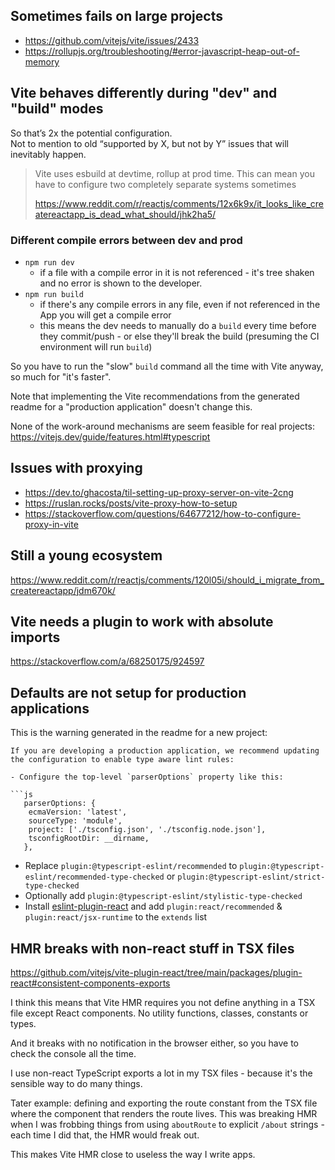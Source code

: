 ## Sometimes fails on large projects

* https://github.com/vitejs/vite/issues/2433
* https://rollupjs.org/troubleshooting/#error-javascript-heap-out-of-memory


## Vite behaves differently during "dev" and "build" modes

So that’s 2x the potential configuration.  
Not to mention to old “supported by X, but not by Y” issues that will inevitably happen.

> Vite uses esbuild at devtime, rollup at prod time. This can mean you have to configure two completely separate systems sometimes
>  
> https://www.reddit.com/r/reactjs/comments/12x6k9x/it_looks_like_createreactapp_is_dead_what_should/jhk2ha5/


### Different compile errors between dev and prod

* `npm run dev`
  * if a file with a compile error in it is not referenced - it's tree shaken 
  and no error is shown to the developer.
* `npm run build` 
  * if there's any compile errors in any file, even if not referenced in the App
  you will get a compile error
  * this means the dev needs to manually do a `build` every time before they 
  commit/push - or else they'll break the build (presuming the CI environment
  will run `build`)
  
So you have to run the "slow" `build` command all the time with Vite anyway, so
much for "it's faster".

Note that implementing the Vite recommendations from the generated readme
for a "production application" doesn't change this.

None of the work-around mechanisms are seem feasible for real projects:
https://vitejs.dev/guide/features.html#typescript


## Issues with proxying

* https://dev.to/ghacosta/til-setting-up-proxy-server-on-vite-2cng
* https://ruslan.rocks/posts/vite-proxy-how-to-setup
* https://stackoverflow.com/questions/64677212/how-to-configure-proxy-in-vite


## Still a young ecosystem

https://www.reddit.com/r/reactjs/comments/120l05i/should_i_migrate_from_createreactapp/jdm670k/


## Vite needs a plugin to work with absolute imports

https://stackoverflow.com/a/68250175/924597


## Defaults are not setup for production applications

This is the warning generated in the readme for a new project:

```
If you are developing a production application, we recommend updating the configuration to enable type aware lint rules:

- Configure the top-level `parserOptions` property like this:

```js
   parserOptions: {
    ecmaVersion: 'latest',
    sourceType: 'module',
    project: ['./tsconfig.json', './tsconfig.node.json'],
    tsconfigRootDir: __dirname,
   },
```

- Replace `plugin:@typescript-eslint/recommended` to `plugin:@typescript-eslint/recommended-type-checked` or `plugin:@typescript-eslint/strict-type-checked`
- Optionally add `plugin:@typescript-eslint/stylistic-type-checked`
- Install [eslint-plugin-react](https://github.com/jsx-eslint/eslint-plugin-react) and add `plugin:react/recommended` & `plugin:react/jsx-runtime` to the `extends` list


## HMR breaks with non-react stuff in TSX files

https://github.com/vitejs/vite-plugin-react/tree/main/packages/plugin-react#consistent-components-exports

I think this means that Vite HMR requires you not define anything in a TSX file
except React components.  No utility functions, classes, constants or types.

And it breaks with no notification in the browser either, so you have to check 
the console all the time.

I use non-react TypeScript exports a lot in my TSX files - because it's the
sensible way to do many things.  

Tater example: defining and exporting the route constant from the TSX file where
the component that renders the route lives.  This was breaking HMR when I was 
frobbing things from using `aboutRoute` to explicit `/about` strings - each time
I did that, the HMR would freak out.

This makes Vite HMR close to useless the way I write apps.

